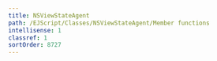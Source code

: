 ```yaml
---
title: NSViewStateAgent
path: /EJScript/Classes/NSViewStateAgent/Member functions
intellisense: 1
classref: 1
sortOrder: 8727
---
```





